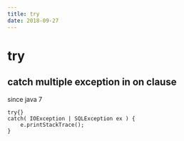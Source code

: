 ```yaml
---
title: try
date: 2018-09-27
---
```

# try

## catch multiple exception in on clause
since java 7

    try{}
    catch( IOException | SQLException ex ) {
        e.printStackTrace();
    }